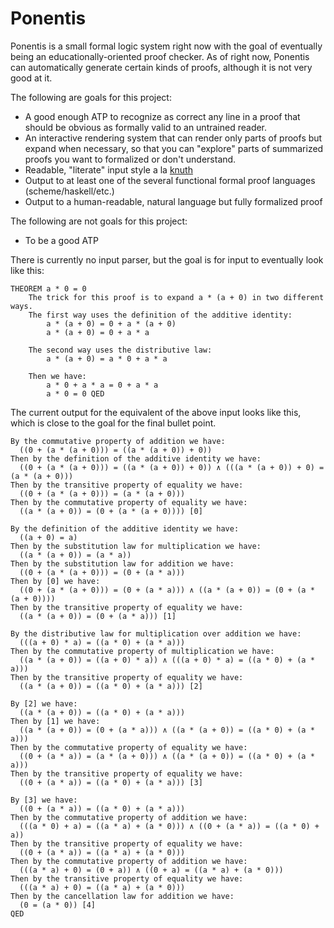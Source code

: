 Ponentis
========

Ponentis is a small formal logic system right now with the goal of eventually being an educationally-oriented proof checker. As of right now, Ponentis can automatically generate certain kinds of proofs, although it is not very good at it.

The following are goals for this project:

  - A good enough ATP to recognize as correct any line in a proof that should be obvious as formally valid to an untrained reader.
  - An interactive rendering system that can render only parts of proofs but expand when necessary, so that you can "explore" parts of summarized proofs you want to formalized or don't understand.
  - Readable, "literate" input style a la [knuth](http://www-cs-faculty.stanford.edu/~knuth/lp.html)
  - Output to at least one of the several functional formal proof languages (scheme/haskell/etc.)
  - Output to a human-readable, natural language but fully formalized proof

The following are not goals for this project:

  - To be a good ATP

There is currently no input parser, but the goal is for input to eventually look like this:

```
THEOREM a * 0 = 0
    The trick for this proof is to expand a * (a + 0) in two different ways.
    The first way uses the definition of the additive identity:
        a * (a + 0) = 0 + a * (a + 0)
        a * (a + 0) = 0 + a * a

    The second way uses the distributive law:
        a * (a + 0) = a * 0 + a * a

    Then we have:
        a * 0 + a * a = 0 + a * a
        a * 0 = 0 QED
```


The current output for the equivalent of the above input looks like this, which is close to the goal for the final bullet point.
```
By the commutative property of addition we have:
  ((0 + (a * (a + 0))) = ((a * (a + 0)) + 0))
Then by the definition of the additive identity we have:
  ((0 + (a * (a + 0))) = ((a * (a + 0)) + 0)) ∧ (((a * (a + 0)) + 0) = (a * (a + 0)))
Then by the transitive property of equality we have:
  ((0 + (a * (a + 0))) = (a * (a + 0)))
Then by the commutative property of equality we have:
  ((a * (a + 0)) = (0 + (a * (a + 0)))) [0]

By the definition of the additive identity we have:
  ((a + 0) = a)
Then by the substitution law for multiplication we have:
  ((a * (a + 0)) = (a * a))
Then by the substitution law for addition we have:
  ((0 + (a * (a + 0))) = (0 + (a * a)))
Then by [0] we have:
  ((0 + (a * (a + 0))) = (0 + (a * a))) ∧ ((a * (a + 0)) = (0 + (a * (a + 0))))
Then by the transitive property of equality we have:
  ((a * (a + 0)) = (0 + (a * a))) [1]

By the distributive law for multiplication over addition we have:
  (((a + 0) * a) = ((a * 0) + (a * a)))
Then by the commutative property of multiplication we have:
  ((a * (a + 0)) = ((a + 0) * a)) ∧ (((a + 0) * a) = ((a * 0) + (a * a)))
Then by the transitive property of equality we have:
  ((a * (a + 0)) = ((a * 0) + (a * a))) [2]

By [2] we have:
  ((a * (a + 0)) = ((a * 0) + (a * a)))
Then by [1] we have:
  ((a * (a + 0)) = (0 + (a * a))) ∧ ((a * (a + 0)) = ((a * 0) + (a * a)))
Then by the commutative property of equality we have:
  ((0 + (a * a)) = (a * (a + 0))) ∧ ((a * (a + 0)) = ((a * 0) + (a * a)))
Then by the transitive property of equality we have:
  ((0 + (a * a)) = ((a * 0) + (a * a))) [3]

By [3] we have:
  ((0 + (a * a)) = ((a * 0) + (a * a)))
Then by the commutative property of addition we have:
  (((a * 0) + a) = ((a * a) + (a * 0))) ∧ ((0 + (a * a)) = ((a * 0) + a))
Then by the transitive property of equality we have:
  ((0 + (a * a)) = ((a * a) + (a * 0)))
Then by the commutative property of addition we have:
  (((a * a) + 0) = (0 + a)) ∧ ((0 + a) = ((a * a) + (a * 0)))
Then by the transitive property of equality we have:
  (((a * a) + 0) = ((a * a) + (a * 0)))
Then by the cancellation law for addition we have:
  (0 = (a * 0)) [4]
QED
```
